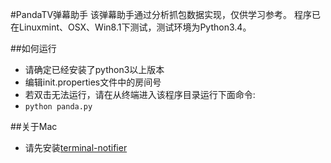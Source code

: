 #PandaTV弹幕助手
该弹幕助手通过分析抓包数据实现，仅供学习参考。
程序已在Linuxmint、OSX、Win8.1下测试，测试环境为Python3.4。

##如何运行
- 请确定已经安装了python3以上版本
- 编辑init.properties文件中的房间号
- 若双击无法运行，请在从终端进入该程序目录运行下面命令:
- `python panda.py`

##关于Mac
- 请先安装[terminal-notifier](https://github.com/julienXX/terminal-notifier)
